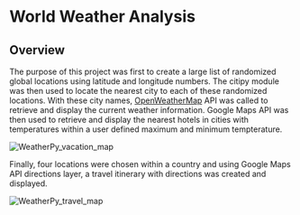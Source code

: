 # World Weather Analysis
 
## Overview
The purpose of this project was first to create a large list of randomized global locations using latitude and longitude numbers. The citipy module was then used to locate the nearest city to each of these randomized locations. With these city names, [OpenWeatherMap](https://openweathermap.org/) API was called to retrieve and display the current weather information. Google Maps API was then used to retrieve and display the nearest hotels in cities with temperatures within a user defined maximum and minimum tempterature.

![WeatherPy_vacation_map](https://user-images.githubusercontent.com/111290810/192353775-f1131055-8a8e-4b53-bd30-32cb00619022.png)

Finally, four locations were chosen within a country and using Google Maps API directions layer, a travel itinerary with directions was created and displayed.

![WeatherPy_travel_map](https://user-images.githubusercontent.com/111290810/192354188-78566372-9fc8-4fc9-98b4-1ee6b3e3e471.PNG)
